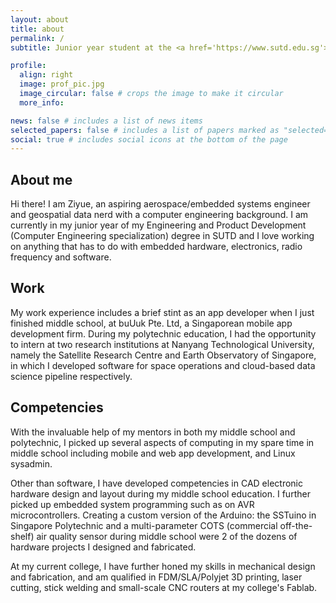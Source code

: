 ```yaml
---
layout: about
title: about
permalink: /
subtitle: Junior year student at the <a href='https://www.sutd.edu.sg'>Singapore University of Technology and Design</a>

profile:
  align: right
  image: prof_pic.jpg
  image_circular: false # crops the image to make it circular
  more_info:

news: false # includes a list of news items
selected_papers: false # includes a list of papers marked as "selected={true}"
social: true # includes social icons at the bottom of the page
---
```


## About me

Hi there! I am Ziyue, an aspiring aerospace/embedded systems engineer and geospatial data nerd with a computer engineering background. I am currently in my junior year of my Engineering and Product Development (Computer Engineering specialization) degree in SUTD and I love working on anything that has to do with embedded hardware, electronics, radio frequency and software.

## Work

My work experience includes a brief stint as an app developer when I just finished middle school, at buUuk Pte. Ltd, a Singaporean mobile app development firm. During my polytechnic education, I had the opportunity to intern at two research institutions at Nanyang Technological University, namely the Satellite Research Centre and Earth Observatory of Singapore, in which I developed software for space operations and cloud-based data science pipeline respectively.

## Competencies

With the invaluable help of my mentors in both my middle school and polytechnic, I picked up several aspects of computing in my spare time in middle school including mobile and web app development, and Linux sysadmin.

Other than software, I have developed competencies in CAD electronic hardware design and layout during my middle school education. I further picked up embedded system programming such as on AVR microcontrollers. Creating a custom version of the Arduino: the SSTuino in Singapore Polytechnic and a multi-parameter COTS (commercial off-the-shelf) air quality sensor during middle school were 2 of the dozens of hardware projects I designed and fabricated.

At my current college, I have further honed my skills in mechanical design and fabrication, and am qualified in FDM/SLA/Polyjet 3D printing, laser cutting, stick welding and small-scale CNC routers at my college's Fablab.

